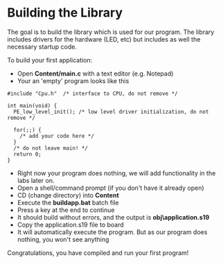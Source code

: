 # Building the Library
The goal is to build the library which is used for our program. 
The library includes drivers for the hardware (LED, etc) but includes as well the necessary startup code.


To build your first application:
* Open **Content/main.c** with a text editor (e.g. Notepad)
* Your an 'empty' program looks like this
```
#include "Cpu.h"  /* interface to CPU, do not remove */

int main(void) {
  PE_low_level_init(); /* low level driver initialization, do not remove */

  for(;;) {
    /* add your code here */
  }
  /* do not leave main! */
  return 0;
}
```
* Right now your program does nothing, we will add functionality in the labs later on.
* Open a shell/command prompt (if you don't have it already open)
* CD (change directory) into **Content**
* Execute the **buildapp.bat** batch file
* Press a key at the end to continue
* It should build without errors, and the output is **obj\application.s19**
* Copy the application.s19 file to board
* It will automatically execute the program. But as our program does nothing, you won't see anything 

Congratulations, you have compiled and run your first program!


